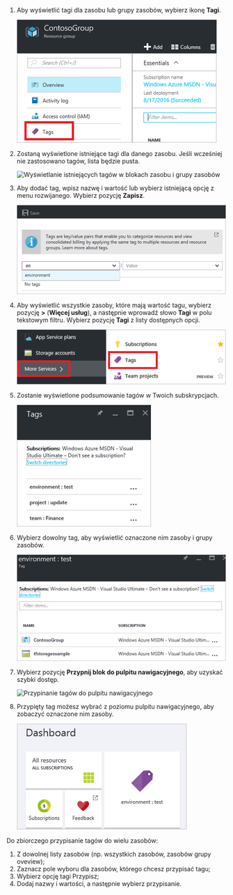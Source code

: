 1. Aby wyświetlić tagi dla zasobu lub grupy zasobów, wybierz ikonę **Tagi**. 
   
     ![Wybieranie tagów w blokach zasobu i grupy zasobów](./media/resource-manager-tag-resources/select-tag-icon.png)
2. Zostaną wyświetlone istniejące tagi dla danego zasobu. Jeśli wcześniej nie zastosowano tagów, lista będzie pusta. 

     ![Wyświetlanie istniejących tagów w blokach zasobu i grupy zasobów](./media/resource-manager-tag-resources/existing-tags.png)
3. Aby dodać tag, wpisz nazwę i wartość lub wybierz istniejącą opcję z menu rozwijanego. Wybierz pozycję **Zapisz**.

     ![Dodawanie nowego tagu](./media/resource-manager-tag-resources/tag-resources.png)
3. Aby wyświetlić wszystkie zasoby, które mają wartość tagu, wybierz pozycję **>** (**Więcej usług**), a następnie wprowadź słowo **Tagi** w polu tekstowym filtru. Wybierz pozycję **Tagi** z listy dostępnych opcji.
   
     ![Znajdowanie tagów za pośrednictwem centrum przeglądania](./media/resource-manager-tag-resources/browse-tags.png)
4. Zostanie wyświetlone podsumowanie tagów w Twoich subskrypcjach.
   
     ![Wyświetlanie wszystkich tagów](./media/resource-manager-tag-resources/tag-taxonomy.png)
5. Wybierz dowolny tag, aby wyświetlić oznaczone nim zasoby i grupy zasobów.
   
     ![Wyświetlanie otagowanych zasobów](./media/resource-manager-tag-resources/show-tagged-resources.png)
6. Wybierz pozycję **Przypnij blok do pulpitu nawigacyjnego**, aby uzyskać szybki dostęp.
   
     ![Przypinanie tagów do pulpitu nawigacyjnego](./media/resource-manager-tag-resources/pin-tag.png)
7. Przypięty tag możesz wybrać z poziomu pulpitu nawigacyjnego, aby zobaczyć oznaczone nim zasoby.

     ![Przypinanie tagów do pulpitu nawigacyjnego](./media/resource-manager-tag-resources/show-pinned-tag.png)


Do zbiorczego przypisanie tagów do wielu zasobów:
1. Z dowolnej listy zasobów (np. wszystkich zasobów, zasobów grupy oveview);
2. Zaznacz pole wyboru dla zasobów, którego chcesz przypisać tagu;
3. Wybierz opcję tagi Przypisz;
4. Dodaj nazwy i wartości, a następnie wybierz przypisanie.
